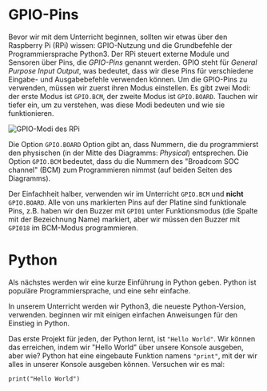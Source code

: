 # GPIO-Pins

Bevor wir mit dem Unterricht beginnen, sollten wir etwas über den Raspberry Pi (RPi) wissen: GPIO-Nutzung und die Grundbefehle der Programmiersprache Python3.
Der RPi steuert externe Module und Sensoren über Pins, die _GPIO-Pins_ genannt werden.
GPIO steht für _General Purpose Input Output_, was bedeutet, dass wir diese Pins für verschiedene Eingabe- und Ausgabebefehle verwenden können.
Um die GPIO-Pins zu verwenden, müssen wir zuerst ihren Modus einstellen.
Es gibt zwei Modi: der erste Modus ist `GPIO.BCM`, der zweite Modus ist `GPIO.BOARD`.
Tauchen wir tiefer ein, um zu verstehen, was diese Modi bedeuten und wie sie funktionieren.

![GPIO-Modi des RPi](img/gpio_modes.png)

Die Option `GPIO.BOARD` Option gibt an, dass Nummern, die du programmierst den physischen (in der Mitte des Diagramms: _Physical_) entsprechen.
Die Option `GPIO.BCM` bedeutet, dass du die Nummern des "Broadcom SOC channel" (BCM) zum Programmieren nimmst (auf beiden Seiten des Diagramms).

Der Einfachheit halber, verwenden wir im Unterricht `GPIO.BCM` und **nicht** `GPIO.BOARD`.
Alle von uns markierten Pins auf der Platine sind funktionale Pins, z.B. haben wir den Buzzer mit `GPI01` unter Funktionsmodus (die Spalte mit der Bezeichnung Name) markiert, aber wir müssen den Buzzer mit `GPI018` im BCM-Modus programmieren.

# Python

Als nächstes werden wir eine kurze Einführung in Python geben.
Python ist populäre Programmiersprache, und eine sehr einfache.

In unserem Unterricht werden wir Python3, die neueste Python-Version, verwenden. beginnen wir mit einigen einfachen Anweisungen für den Einstieg in Python.

Das erste Projekt für jeden, der Python lernt, ist `"Hello World"`. Wir können das erreichen, indem wir "Hello World" über unsere Konsole ausgeben, aber wie?
Python hat eine eingebaute Funktion namens `"print"`, mit der wir alles in unserer Konsole ausgeben können. Versuchen wir es mal:

```{code-cell} ipython3
print("Hello World")
```
